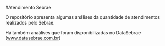 #Atendimento Sebrae

O repositório apresenta algumas análises da quantidade de atendimentos realizados pelo Sebrae.

Há também anaálises que foram disponibilizadas no DataSebrae (www.datasebrae.com.br)
